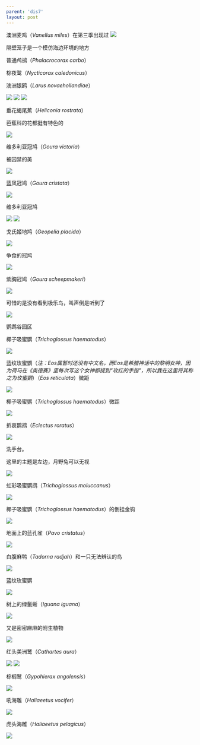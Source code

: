 ```yaml
---
parent: 'dis7'
layout: post
---
```

澳洲麦鸡（<i>Vanellus miles</i>）在第三季出现过
<img class='disc' src='https://lykoseremos.github.io/gmalb-01/dis7/92.jpg'>

隔壁笼子是一个模仿海边环境的地方

普通鸬鹚（<i>Phalacrocorax carbo</i>）

棕夜鹭（<i>Nycticorax caledonicus</i>）

澳洲银鸥（<i>Larus novaehollandiae</i>）

<img class='disc' src='https://lykoseremos.github.io/gmalb-01/dis7/94.jpg'>

<img class='disc' src='https://lykoseremos.github.io/gmalb-01/dis7/95.jpg'>

<img class='disc' src='https://lykoseremos.github.io/gmalb-01/dis7/96.jpg'>

垂花蝎尾蕉（<i>Heliconia rostrata</i>）

芭蕉科的花都挺有特色的

<img class='disc' src='https://lykoseremos.github.io/gmalb-01/dis7/97.jpg'>

维多利亚冠鸠（<i>Goura victoria</i>）

被囚禁的美

<img class='disc' src='https://lykoseremos.github.io/gmalb-01/dis7/98.jpg'>

蓝凤冠鸠（<i>Goura cristata</i>）

<img class='disc' src='https://lykoseremos.github.io/gmalb-01/dis7/99.jpg'>

维多利亚冠鸠

<img class='disc' src='https://lykoseremos.github.io/gmalb-01/dis7/100.jpg'>

<img class='disc' src='https://lykoseremos.github.io/gmalb-01/dis7/101.jpg'>

戈氏姬地鸠（<i>Geopelia placida</i>）

<img class='disc' src='https://lykoseremos.github.io/gmalb-01/dis7/102.jpg'>

争食的冠鸠

<img class='disc' src='https://lykoseremos.github.io/gmalb-01/dis7/103.jpg'>

紫胸冠鸠（<i>Goura scheepmakeri</i>）

<img class='disc' src='https://lykoseremos.github.io/gmalb-01/dis7/104.jpg'>

可惜的是没有看到极乐鸟，叫声倒是听到了

<img class='disc' src='https://lykoseremos.github.io/gmalb-01/dis7/105.jpg'>

鹦鹉谷园区

椰子吸蜜鹦（<i>Trichoglossus haematodus</i>）

<img class='disc' src='https://lykoseremos.github.io/gmalb-01/dis7/106.jpg'>

蓝纹玫蜜鹦（<i>注：Eos属暂时还没有中文名，而Eos是希腊神话中的黎明女神，因为荷马在《奥德赛》里每次写这个女神都提到“玫红的手指”，所以我在这里将其称之为玫蜜鹦</i>）（<i>Eos reticulata</i>）微距

<img class='disc' src='https://lykoseremos.github.io/gmalb-01/dis7/107.jpg'>

椰子吸蜜鹦（<i>Trichoglossus haematodus</i>）微距

<img class='disc' src='https://lykoseremos.github.io/gmalb-01/dis7/108.jpg'>

折衷鹦鹉（<i>Eclectus roratus</i>）

<img class='disc' src='https://lykoseremos.github.io/gmalb-01/dis7/109.jpg'>

洗手台。

这里的主题是左边，月野兔可以无视

<img class='disc' src='https://lykoseremos.github.io/gmalb-01/dis7/110.jpg'>

虹彩吸蜜鹦鹉（<i>Trichoglossus moluccanus</i>）

<img class='disc' src='https://lykoseremos.github.io/gmalb-01/dis7/111.jpg'>

椰子吸蜜鹦（<i>Trichoglossus haematodus</i>）的倒挂金钩

<img class='disc' src='https://lykoseremos.github.io/gmalb-01/dis7/112.jpg'>

地面上的蓝孔雀（<i>Pavo cristatus</i>）

<img class='disc' src='https://lykoseremos.github.io/gmalb-01/dis7/113.jpg'>

白腹麻鸭（<i>Tadorna radjah</i>）和一只无法辨认的鸟

<img class='disc' src='https://lykoseremos.github.io/gmalb-01/dis7/114.jpg'>

蓝纹玫蜜鹦

<img class='disc' src='https://lykoseremos.github.io/gmalb-01/dis7/115.jpg'>

树上的绿鬣蜥（<i>Iguana iguana</i>）

<img class='disc' src='https://lykoseremos.github.io/gmalb-01/dis7/116.jpg'>

又是密密麻麻的附生植物

<img class='disc' src='https://lykoseremos.github.io/gmalb-01/dis7/117.jpg'>

红头美洲鹫（<i>Cathartes aura</i>）

<img class='disc' src='https://lykoseremos.github.io/gmalb-01/dis7/118.jpg'>

<img class='disc' src='https://lykoseremos.github.io/gmalb-01/dis7/119.jpg'>

棕榈鹫（<i>Gypohierax angolensis</i>）

<img class='disc' src='https://lykoseremos.github.io/gmalb-01/dis7/120.jpg'>

吼海雕（<i>Haliaeetus vocifer</i>）

<img class='disc' src='https://lykoseremos.github.io/gmalb-01/dis7/121.jpg'>

虎头海雕（<i>Haliaeetus pelagicus</i>）

<img class='disc' src='https://lykoseremos.github.io/gmalb-01/dis7/122.jpg'>
